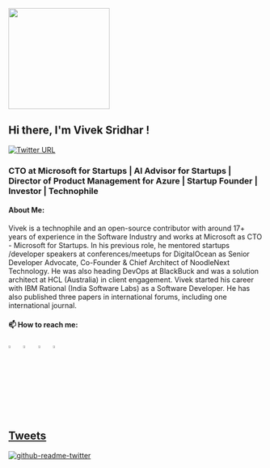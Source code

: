 <p align="left">
  <img width="200" height="200" src="https://drive.google.com/thumbnail?id=180x0d9UBnjWVPexLIshWzmuNgqHULf5w">
</p>

## Hi there, I'm Vivek Sridhar !
[![Twitter URL](https://img.shields.io/twitter/url/https/twitter.com/bukotsunikki.svg?style=social&label=Follow%20%40vivek_sridhar)](https://twitter.com/vivek_sridhar)
### CTO at Microsoft for Startups | AI Advisor for Startups | Director of Product Management for Azure | Startup Founder | Investor | Technophile

#### About Me:

Vivek is a technophile and an open-source contributor with around 17+ years of experience in the Software Industry and works at Microsoft as CTO - Microsoft for Startups. In his previous role, he mentored startups /developer speakers at conferences/meetups for DigitalOcean as Senior Developer Advocate, Co-Founder & Chief Architect of NoodleNext Technology. He was also heading DevOps at BlackBuck and was a solution architect at HCL (Australia) in client engagement. Vivek started his career with IBM Rational (India Software Labs) as a Software Developer. He has also published three papers in international forums, including one international journal.

#### 📫 How to reach me:
  
[<img src="https://img.icons8.com/color/48/000000/twitter.png" width="3.5%"/>](https://twitter.com/vivek_sridhar)  &nbsp; [<img src="https://img.icons8.com/color/48/000000/linkedin.png" width="3.5%"/>](https://www.linkedin.com/in/vivsridh/)  &nbsp; [<img src="https://img.icons8.com/fluent/48/000000/instagram-new.png" width="3.5%"/>](https://www.instagram.com/vivsridh/)  &nbsp; 
<a href="mailto:vivek@vickybytes.com"> <img src="https://img.icons8.com/fluent/48/000000/gmail.png" width="3.5%"/>
  
## Tweets

[![github-readme-twitter](https://github-readme-twitter.gazf.vercel.app/api?id=vivek_sridhar&layout=wide)](https://twitter.com/vivek_sridhar)
 


